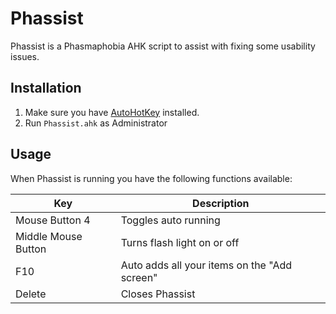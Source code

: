 # Phassist

Phassist is a Phasmaphobia AHK script to assist with fixing some usability issues.

## Installation

1. Make sure you have [AutoHotKey](https://www.autohotkey.com/) installed.
2. Run `Phassist.ahk` as Administrator

## Usage

When Phassist is running you have the following functions available:

| Key                 | Description                                  |
| ------------------- | -------------------------------------------- |
| Mouse Button 4      | Toggles auto running                         |
| Middle Mouse Button | Turns flash light on or off                  |
| F10                 | Auto adds all your items on the "Add screen" |
| Delete              | Closes Phassist                              |
